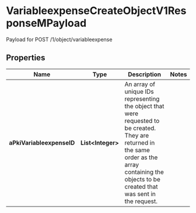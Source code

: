 

# VariableexpenseCreateObjectV1ResponseMPayload

Payload for POST /1/object/variableexpense

## Properties

| Name | Type | Description | Notes |
|------------ | ------------- | ------------- | -------------|
|**aPkiVariableexpenseID** | **List&lt;Integer&gt;** | An array of unique IDs representing the object that were requested to be created.  They are returned in the same order as the array containing the objects to be created that was sent in the request. |  |



